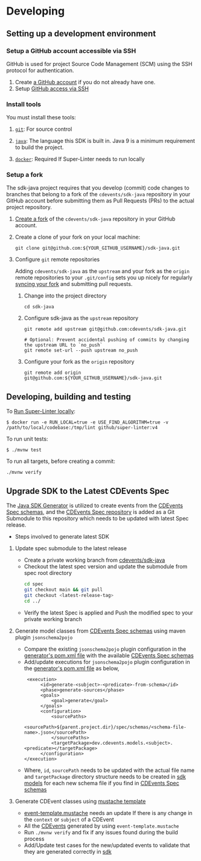 # Developing

## Setting up a development environment

### Setup a GitHub account accessible via SSH

GitHub is used for project Source Code Management (SCM) using the SSH protocol for authentication.

1. Create [a GitHub account](https://github.com/join) if you do not already have one.
1. Setup
[GitHub access via SSH](https://help.github.com/articles/connecting-to-github-with-ssh/)

### Install tools

You must install these tools:

1. [`git`](https://help.github.com/articles/set-up-git/): For source control

1. [`java`](https://www.oracle.com/java/technologies/downloads/): The language this SDK is built in. Java 9 is a minimum requirement to build the project.

1. [`docker`](https://www.docker.com/): Required If Super-Linter needs to run locally



### Setup a fork

The sdk-java project requires that you develop (commit) code changes to branches that belong to a fork of the `cdevents/sdk-java` repository in your GitHub account before submitting them as Pull Requests (PRs) to the actual project repository.

1. [Create a fork](https://help.github.com/articles/fork-a-repo/) of the `cdevents/sdk-java` repository in your GitHub account.

1. Create a clone of your fork on your local machine:

    ```shell
    git clone git@github.com:${YOUR_GITHUB_USERNAME}/sdk-java.git
    ```

1. Configure `git` remote repositories

    Adding `cdevents/sdk-java` as the `upstream` and your fork as the `origin` remote repositories to your `.git/config` sets you up nicely for regularly [syncing your fork](https://help.github.com/articles/syncing-a-fork/) and submitting pull requests.

    1. Change into the project directory

        ```shell
        cd sdk-java
        ```

    1. Configure sdk-java as the `upstream` repository

        ```shell
        git remote add upstream git@github.com:cdevents/sdk-java.git

        # Optional: Prevent accidental pushing of commits by changing the upstream URL to `no_push`
        git remote set-url --push upstream no_push
        ```

    1. Configure your fork as the `origin` repository

        ```shell
        git remote add origin git@github.com:${YOUR_GITHUB_USERNAME}/sdk-java.git
        ```

## Developing, building and testing


To [Run Super-Linter locally](https://github.com/github/super-linter/blob/main/docs/run-linter-locally.md):

```shell
$ docker run -e RUN_LOCAL=true -e USE_FIND_ALGORITHM=true -v /path/to/local/codebase:/tmp/lint github/super-linter:v4
```

To run unit tests:
```shell
$ ./mvnw test
```

To run all targets, before creating a commit:

```shell
./mvnw verify
```

## Upgrade SDK to the Latest CDEvents Spec 
The [Java SDK Generator](./generator) is utilized to create events from the [CDEvents Spec schemas](./spec/schemas), 
and the [CDEvents Spec repository](https://github.com/cdevents/spec/) is added as a Git Submodule to this repository which needs to be updated with latest Spec release.
- Steps involved to generate latest SDK
1. Update spec submodule to the latest release
    - Create a private working branch from [cdevents/sdk-java](https://github.com/cdevents/sdk-java)
    - Checkout the latest spec version and update the submodule from spec root directory
      ````bash
      cd spec
      git checkout main && git pull
      git checkout <latest-release-tag>
      cd ../
      ````
    - Verify the latest Spec is applied and Push the modified spec to your private working branch
2. Generate model classes from [CDEvents Spec schemas](./spec/schemas) using maven plugin `jsonschema2pojo`
    - Compare the existing `jsonschema2pojo` plugin configuration in the [generator's pom.xml file](./generator/pom.xml) with the available [CDEvents Spec schemas](./spec/schemas)
    - Add/update executions for `jsonschema2pojo` plugin configuration in the [generator's pom.xml file](./generator/pom.xml) as below,
      ````pom
       <execution>
            <id>generate-<subject>-<predicate>-from-schema</id>
            <phase>generate-sources</phase>
            <goals>
                <goal>generate</goal>
            </goals>
            <configuration>
                <sourcePaths>
                    <sourcePath>${parent.project.dir}/spec/schemas/<schema-file-name>.json</sourcePath>
                </sourcePaths>
                <targetPackage>dev.cdevents.models.<subject>.<predicate></targetPackage>
            </configuration>
      </execution>
      ````
    - Where, `id`, `sourcePath` needs to be updated with the actual file name and `targetPackage` directory structure needs to be created in [sdk models](./sdk/src/main/java/dev/cdevents/models) for each new schema file if you find in [CDEvents Spec schemas](./spec/schemas)

2. Generate CDEvent classes using [mustache template](./generator/src/main/resources/template/event-template.mustache)
    - [event-template.mustache](./generator/src/main/resources/template/event-template.mustache) needs an update If there is any change in the `context` or `subject` of a CDEvent
    - All the [CDEvents](./sdk/src/main/java/dev/cdevents/events) generated by using `event-template.mustache`
    - Run `./mvnw verify` and fix if any issues found during the build process
    - Add/Update test cases for the new/updated events to validate that they are generated correctly in [sdk](./sdk) 
  